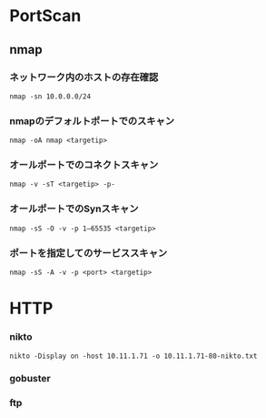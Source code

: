 # PortScan

## nmap
### ネットワーク内のホストの存在確認
`nmap -sn 10.0.0.0/24`

### nmapのデフォルトポートでのスキャン
`nmap -oA nmap <targetip>`

### オールポートでのコネクトスキャン
`nmap -v -sT <targetip> -p- `

### オールポートでのSynスキャン
`nmap -sS -O -v -p 1–65535 <targetip>`

### ポートを指定してのサービススキャン
`nmap -sS -A -v -p <port> <targetip>`

# HTTP
### nikto  
`nikto -Display on -host 10.11.1.71 -o 10.11.1.71-80-nikto.txt`

### gobuster


### ftp

